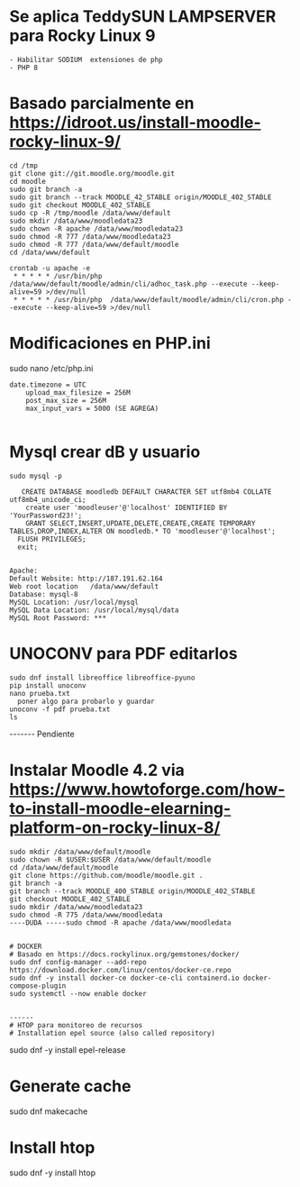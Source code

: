 # Se aplica TeddySUN LAMPSERVER para Rocky Linux 9
```
- Habilitar SODIUM  extensiones de php
- PHP 8
```

# Basado parcialmente en https://idroot.us/install-moodle-rocky-linux-9/

```
cd /tmp
git clone git://git.moodle.org/moodle.git
cd moodle
sudo git branch -a
sudo git branch --track MOODLE_42_STABLE origin/MOODLE_402_STABLE
sudo git checkout MOODLE_402_STABLE
sudo cp -R /tmp/moodle /data/www/default
sudo mkdir /data/www/moodledata23
sudo chown -R apache /data/www/moodledata23
sudo chmod -R 777 /data/www/moodledata23
sudo chmod -R 777 /data/www/default/moodle
cd /data/www/default

crontab -u apache -e
 * * * * * /usr/bin/php  /data/www/default/moodle/admin/cli/adhoc_task.php --execute --keep-alive=59 >/dev/null
 * * * * * /usr/bin/php  /data/www/default/moodle/admin/cli/cron.php --execute --keep-alive=59 >/dev/null

```

# Modificaciones en PHP.ini
sudo nano /etc/php.ini
```
date.timezone = UTC
    upload_max_filesize = 256M
    post_max_size = 256M
    max_input_vars = 5000 (SE AGREGA)
        
```

# Mysql crear dB y usuario
```
sudo mysql -p

   CREATE DATABASE moodledb DEFAULT CHARACTER SET utf8mb4 COLLATE utf8mb4_unicode_ci;
    create user 'moodleuser'@'localhost' IDENTIFIED BY 'YourPassword23!';
    GRANT SELECT,INSERT,UPDATE,DELETE,CREATE,CREATE TEMPORARY TABLES,DROP,INDEX,ALTER ON moodledb.* TO 'moodleuser'@'localhost';
  FLUSH PRIVILEGES;
  exit;
   
 ```
  ```
 Apache: 
Default Website: http://187.191.62.164
Web root location 	/data/www/default
Database: mysql-8
MySQL Location: /usr/local/mysql
MySQL Data Location: /usr/local/mysql/data
MySQL Root Password: ***
```
# UNOCONV para PDF editarlos
```
sudo dnf install libreoffice libreoffice-pyuno
pip install unoconv
nano prueba.txt
  poner algo para probarlo y guardar
unoconv -f pdf prueba.txt
ls
```
------- Pendiente
 
 # Instalar Moodle 4.2 via https://www.howtoforge.com/how-to-install-moodle-elearning-platform-on-rocky-linux-8/
 ```
 sudo mkdir /data/www/default/moodle
 sudo chown -R $USER:$USER /data/www/default/moodle
 cd /data/www/default/moodle
 git clone https://github.com/moodle/moodle.git .
git branch -a 
git branch --track MOODLE_400_STABLE origin/MOODLE_402_STABLE
git checkout MOODLE_402_STABLE
sudo mkdir /data/www/moodledata23
sudo chmod -R 775 /data/www/moodledata
----DUDA -----sudo chmod -R apache /data/www/moodledata


# DOCKER
# Basado en https://docs.rockylinux.org/gemstones/docker/
sudo dnf config-manager --add-repo https://download.docker.com/linux/centos/docker-ce.repo
sudo dnf -y install docker-ce docker-ce-cli containerd.io docker-compose-plugin
sudo systemctl --now enable docker


------
# HTOP para monitoreo de recursos
# Installation epel source (also called repository)
```
sudo dnf -y install epel-release
# Generate cache
sudo dnf makecache
# Install htop
sudo dnf -y install htop
```


